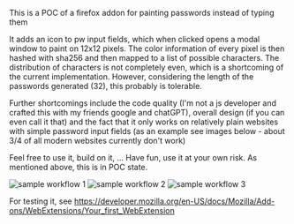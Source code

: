 This is a POC of a firefox addon for painting passwords instead of typing them

It adds an icon to pw input fields, which when clicked opens a modal window to paint on 12x12 pixels. The color information of every pixel is then hashed with sha256 and then mapped to a list of possible characters. The distribution of characters is not completely even, which is a shortcoming of the current implementation. However, considering the length of the passwords generated (32), this probably is tolerable. 

Further shortcomings include the code quality (I'm not a js developer and crafted this with my friends google and chatGPT), overall design (if you can even call it that) and the fact that it only works on relatively plain websites with simple password input fields (as an example see images below - about 3/4 of all modern websites currently don't work)

Feel free to use it, build on it, ... Have fun, use it at your own risk. As mentioned above, this is in POC state.

![sample workflow 1](screenshotsForReadme/workflow1 "sample workflow 1")
![sample workflow 2](screenshotsForReadme/workflow2 "sample workflow 2")
![sample workflow 3](screenshotsForReadme/workflow3 "sample workflow 3")


For testing it, see https://developer.mozilla.org/en-US/docs/Mozilla/Add-ons/WebExtensions/Your_first_WebExtension